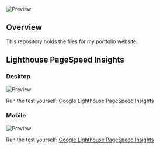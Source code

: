 ![Preview](https://file.garden/Z8RSCvtUnnZ9Xeo8/image/github/portfolio-preview.png)

## Overview

This repository holds the files for my portfolio website.


## Lighthouse PageSpeed Insights

### Desktop
![Preview](https://file.garden/Z8RSCvtUnnZ9Xeo8/image/github/pagespeed-desktop.png)

Run the test yourself: [Google Lighthouse PageSpeed Insights](https://pagespeed.web.dev/report)

### Mobile
![Preview](https://file.garden/Z8RSCvtUnnZ9Xeo8/image/github/pagespeed-mobile.png)

Run the test yourself: [Google Lighthouse PageSpeed Insights](https://pagespeed.web.dev/report)


